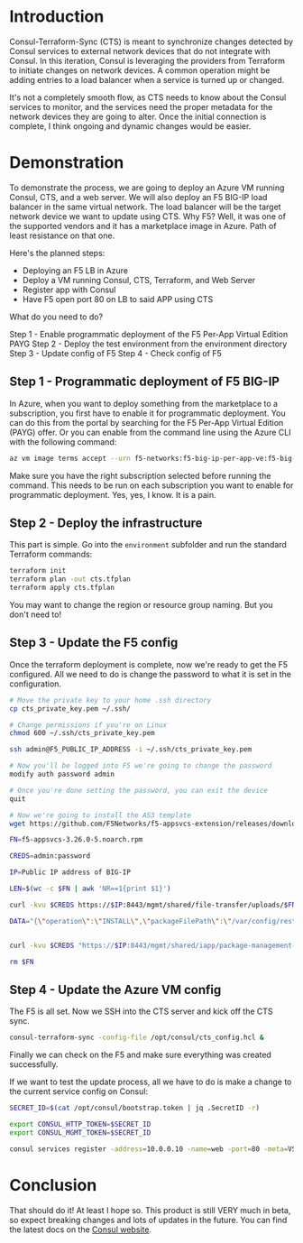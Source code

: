 # Introduction

Consul-Terraform-Sync (CTS) is meant to synchronize changes detected by Consul services to external network devices that do not integrate with Consul. In this iteration, Consul is leveraging the providers from Terraform to initiate changes on network devices. A common operation might be adding entries to a load balancer when a service is turned up or changed.

It's not a completely smooth flow, as CTS needs to know about the Consul services to monitor, and the services need the proper metadata for the network devices they are going to alter. Once the initial connection is complete, I think ongoing and dynamic changes would be easier.

# Demonstration

To demonstrate the process, we are going to deploy an Azure VM running Consul, CTS, and a web server. We will also deploy an F5 BIG-IP load balancer in the same virtual network. The load balancer will be the target network device we want to update using CTS. Why F5? Well, it was one of the supported vendors and it has a marketplace image in Azure. Path of least resistance on that one.

Here's the planned steps:

* Deploying an F5 LB in Azure
* Deploy a VM running Consul, CTS, Terraform, and Web Server
* Register app with Consul
* Have F5 open port 80 on LB to said APP using CTS

What do you need to do?

Step 1 - Enable programmatic deployment of the F5 Per-App Virtual Edition PAYG
Step 2 - Deploy the test environment from the environment directory
Step 3 - Update config of F5
Step 4 - Check config of F5

## Step 1 - Programmatic deployment of F5 BIG-IP

In Azure, when you want to deploy something from the marketplace to a subscription, you first have to enable it for programmatic deployment. You can do this from the portal by searching for the F5 Per-App Virtual Edition (PAYG) offer. Or you can enable from the command line using the Azure CLI with the following command:

```bash
az vm image terms accept --urn f5-networks:f5-big-ip-per-app-ve:f5-big-awf-plus-pve-hourly-200mbps:latest
```

Make sure you have the right subscription selected before running the command. This needs to be run on each subscription you want to enable for programmatic deployment. Yes, yes, I know. It is a pain.

## Step 2 - Deploy the infrastructure

This part is simple. Go into the `environment` subfolder and run the standard Terraform commands:

```bash
terraform init
terraform plan -out cts.tfplan
terraform apply cts.tfplan
```

You may want to change the region or resource group naming. But you don't need to!

## Step 3 - Update the F5 config


Once the terraform deployment is complete, now we're ready to get the F5 configured. All we need to do is change the password to what it is set in the configuration.

```bash
# Move the private key to your home .ssh directory
cp cts_private_key.pem ~/.ssh/

# Change permissions if you're on Linux
chmod 600 ~/.ssh/cts_private_key.pem

ssh admin@F5_PUBLIC_IP_ADDRESS -i ~/.ssh/cts_private_key.pem

# Now you'll be logged into F5 we're going to change the password
modify auth password admin

# Once you're done setting the password, you can exit the device
quit

# Now we're going to install the AS3 template
wget https://github.com/F5Networks/f5-appsvcs-extension/releases/download/v3.26.0/f5-appsvcs-3.26.0-5.noarch.rpm

FN=f5-appsvcs-3.26.0-5.noarch.rpm

CREDS=admin:password

IP=Public IP address of BIG-IP

LEN=$(wc -c $FN | awk 'NR==1{print $1}')

curl -kvu $CREDS https://$IP:8443/mgmt/shared/file-transfer/uploads/$FN -H 'Content-Type: application/octet-stream' -H "Content-Range: 0-$((LEN - 1))/$LEN" -H "Content-Length: $LEN" -H 'Connection: keep-alive' --data-binary @$FN

DATA="{\"operation\":\"INSTALL\",\"packageFilePath\":\"/var/config/rest/downloads/$FN\"}"


curl -kvu $CREDS "https://$IP:8443/mgmt/shared/iapp/package-management-tasks" -H "Origin: https://$IP:8443" -H 'Content-Type: application/json;charset=UTF-8' --data $DATA

rm $FN
```

## Step 4 - Update the Azure VM config
The F5 is all set. Now we SSH into the CTS server and kick off the CTS sync.

```bash
consul-terraform-sync -config-file /opt/consul/cts_config.hcl &
```

Finally we can check on the F5 and make sure everything was created successfully.

If we want to test the update process, all we have to do is make a change to the current service config on Consul:

```bash
SECRET_ID=$(cat /opt/consul/bootstrap.token | jq .SecretID -r)

export CONSUL_HTTP_TOKEN=$SECRET_ID
export CONSUL_MGMT_TOKEN=$SECRET_ID

consul services register -address=10.0.0.10 -name=web -port=80 -meta=VSIP=BIG_IP_INTERNAL_ADDRESS -meta=VSPORT=80 -meta=AS3TMPL=http
```

# Conclusion

That should do it! At least I hope so. This product is still VERY much in beta, so expect breaking changes and lots of updates in the future. You can find the latest docs on the [Consul website](https://www.consul.io/docs/nia/installation/install).

